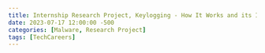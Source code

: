 ```yaml
---
title: Internship Research Project, Keylogging - How It Works and its Impacts (Version 2)
date: 2023-07-17 12:00:00 -500
categories: [Malware, Research Project]
tags: [TechCareers]
---
```

